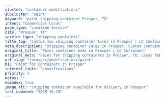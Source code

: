 ```yaml
---
cluster: "container modifications"
subcluster: "paint"
keyword: "paint shipping container Prosper, TX"
intent: "Commercial-Local"
page_type: "Location-Service"
city: "Prosper, TX"
service_type: "shipping container"
title_tag: "Custom 1wu shipping container Sales in Prosper | LC Container"
meta_description: "shipping container sales in Prosper. Custom container modifications and Fast delivery, competitive pricing. Serving modifications area. Quote ID: L79. Call (214) 524-4168 for your free quote today."
original_title: "Paint container mods in Prosper | LC Container"
original_meta: "Paint for shipping containers in Prosper, TX. Local fabrication & pro install. LC Container — Since 2003. Get a quote."
url_slug: "/prosper/modifications/paint"
h1: "Paint for Containers in Prosper"
internal_links: "/modifications"
priority: 3
notes: ""
noindex: true
image_alt: "shipping container available for delivery in Prosper"
last_updated: "2025-10-20"
---
```


<!-- TODO: Add unique city/inventory copy, images, and internal links here. -->
